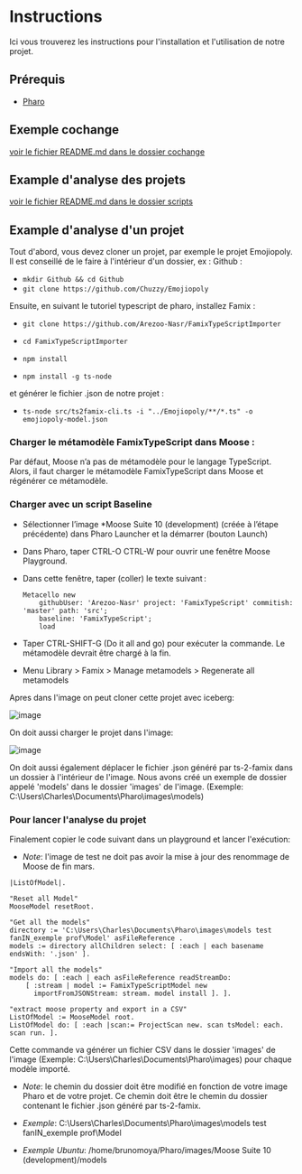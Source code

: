 # Instructions

Ici vous trouverez les instructions pour l'installation et l'utilisation de notre projet.

## Prérequis

* [Pharo](https://pharo.org/download)

## Exemple cochange

[voir le fichier README.md dans le dossier cochange](INSTRUCTIONS.md)

## Example d'analyse des projets

[voir le fichier README.md dans le dossier scripts](INSTRUCTIONS.md)

## Example d'analyse d'un projet

Tout d'abord, vous devez cloner un projet, par exemple le projet Emojiopoly. Il est conseillé de le faire à l'intérieur d'un dossier, ex : Github :

* `mkdir Github && cd Github`
* `git clone https://github.com/Chuzzy/Emojiopoly`

Ensuite, en suivant le tutoriel typescript de pharo, installez Famix :

* `git clone https://github.com/Arezoo-Nasr/FamixTypeScriptImporter`

* `cd FamixTypeScriptImporter`

* `npm install`

* `npm install -g ts-node`

 et générer le fichier .json de notre projet :

* `ts-node src/ts2famix-cli.ts -i "../Emojiopoly/**/*.ts" -o emojiopoly-model.json`

### Charger le métamodèle FamixTypeScript dans Moose :

Par défaut, Moose n’a pas de métamodèle pour le langage TypeScript. Alors, il faut charger le métamodèle FamixTypeScript dans Moose et régénérer ce métamodèle.

### Charger avec un script Baseline

- Sélectionner l’image *Moose Suite 10 (development) (créée à l’étape précédente) dans Pharo Launcher et la démarrer (bouton Launch)

- Dans Pharo, taper CTRL-O CTRL-W pour ouvrir une fenêtre Moose Playground.

- Dans cette fenêtre, taper (coller) le texte suivant :

    ```
    Metacello new 
        githubUser: 'Arezoo-Nasr' project: 'FamixTypeScript' commitish: 'master' path: 'src';
        baseline: 'FamixTypeScript';
        load
    ```

- Taper CTRL-SHIFT-G (Do it all and go) pour exécuter la commande. Le métamodèle devrait être chargé à la fin.

- Menu Library > Famix > Manage metamodels > Regenerate all metamodels

Apres dans l'image on peut cloner cette projet avec iceberg:

![image](https://user-images.githubusercontent.com/10481058/231510555-3e785324-446b-478d-9f41-55f0e969a622.png)

On doit aussi charger le projet dans l'image:

![image](https://user-images.githubusercontent.com/10481058/232180728-12b9b57d-bc28-45a1-8892-d8eea4cc6aa5.png)

On doit aussi également déplacer le fichier .json généré par ts-2-famix dans un dossier à l'intérieur de l'image. Nous avons créé un exemple de dossier appelé 'models' dans le dossier 'images' de l'image. (Exemple: C:\Users\Charles\Documents\Pharo\images\models)

### Pour lancer l'analyse du projet

Finalement copier le code suivant dans un playground et lancer l'exécution:
* *Note*: l'image de test ne doit pas avoir la mise à jour des renommage de Moose de fin mars. 

```
|ListOfModel|.

"Reset all Model"
MooseModel resetRoot. 

"Get all the models"
directory := 'C:\Users\Charles\Documents\Pharo\images\models test fanIN_exemple prof\Model' asFileReference .
models := directory allChildren select: [ :each | each basename endsWith: '.json' ].

"Import all the models"
models do: [ :each | each asFileReference readStreamDo:
    [ :stream | model := FamixTypeScriptModel new 
      importFromJSONStream: stream. model install ]. ].

"extract moose property and export in a CSV"
ListOfModel := MooseModel root.
ListOfModel do: [ :each |scan:= ProjectScan new. scan tsModel: each. scan run. ].

```

Cette commande va générer un fichier CSV dans le dossier 'images' de l'image (Exemple: C:\Users\Charles\Documents\Pharo\images) pour chaque modèle importé.

* *Note*: le chemin du dossier doit être modifié en fonction de votre image Pharo et de votre projet. Ce chemin doit être le chemin du dossier contenant le fichier .json généré par ts-2-famix.

* *Exemple*: C:\Users\Charles\Documents\Pharo\images\models test fanIN_exemple prof\Model
* *Exemple Ubuntu*: /home/brunomoya/Pharo/images/Moose Suite 10 (development)/models
